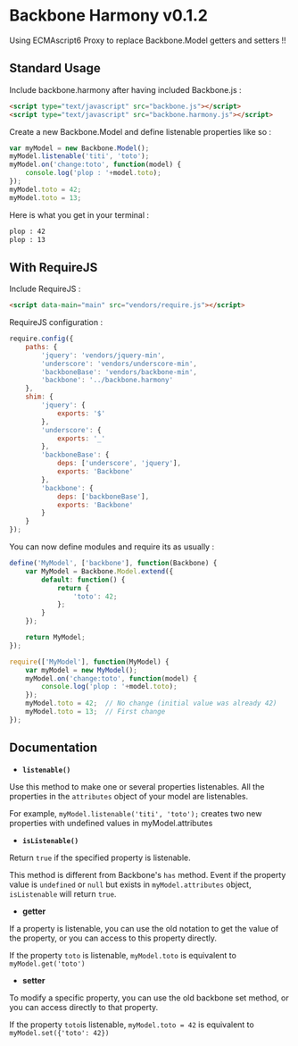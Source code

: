 # Backbone Harmony v0.1.2

Using ECMAscript6 Proxy to replace Backbone.Model getters and setters !!

## Standard Usage

Include backbone.harmony after having included Backbone.js :

```html
<script type="text/javascript" src="backbone.js"></script>
<script type="text/javascript" src="backbone.harmony.js"></script>
```

Create a new Backbone.Model and define listenable properties like so :

```javascript
var myModel = new Backbone.Model(); 
myModel.listenable('titi', 'toto'); 
myModel.on('change:toto', function(model) {
	console.log('plop : '+model.toto);
}); 
myModel.toto = 42;
myModel.toto = 13;
```

Here is what you get in your terminal :

```bash
plop : 42
plop : 13
```

## With RequireJS

Include RequireJS :

```html
<script data-main="main" src="vendors/require.js"></script>
```

RequireJS configuration : 

```javascript
require.config({
    paths: {
        'jquery': 'vendors/jquery-min',
        'underscore': 'vendors/underscore-min',
        'backboneBase': 'vendors/backbone-min',
        'backbone': '../backbone.harmony'
    },
    shim: {
        'jquery': {
            exports: '$'
        },
        'underscore': {
            exports: '_'
        },
        'backboneBase': {
            deps: ['underscore', 'jquery'],
            exports: 'Backbone'
        },
        'backbone': {
			deps: ['backboneBase'],
			exports: 'Backbone'
		}
    }
});
```

You can now define modules and require its as usually :

```javascript
define('MyModel', ['backbone'], function(Backbone) {
    var MyModel = Backbone.Model.extend({
		default: function() {
			return {
				'toto': 42;
			};
		}
    });

    return MyModel;
});
```

```javascript
require(['MyModel'], function(MyModel) {
	var myModel = new MyModel(); 
	myModel.on('change:toto', function(model) {
		console.log('plop : '+model.toto);
	}); 
	myModel.toto = 42;	// No change (initial value was already 42)
	myModel.toto = 13;	// First change
});
```

## Documentation

- **`listenable()`**

Use this method to make one or several properties listenables. All the properties in the `attributes` object of your model are listenables.

For example, `myModel.listenable('titi', 'toto');` creates two new properties with undefined values in myModel.attributes

- **`isListenable()`**

Return `true` if the specified property is listenable.

This method is different from Backbone's `has` method. Event if the property value is `undefined` or `null` but exists in `myModel.attributes` object, `isListenable` will return `true`.

- **getter**

If a property is listenable, you can use the old notation to get the value of the property, or you can access to this property directly.

If the property `toto` is listenable, `myModel.toto` is equivalent to `myModel.get('toto')`

- **setter**

To modify a specific property, you can use the old backbone set method, or you can access directly to that property.

If the property `toto`is listenable, `myModel.toto = 42` is equivalent to `myModel.set({'toto': 42})`
